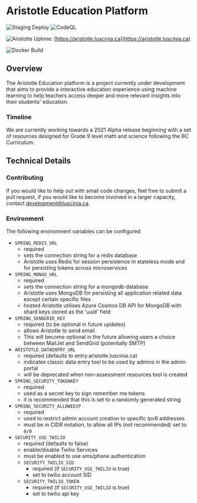 # Aristotle Education Platform
![Staging Deploy](https://github.com/luscinia-enterprises/aristotle/workflows/Build%20and%20deploy%20JAR%20app%20to%20Azure%20Web%20App%20-%20aristotleapp(staging)/badge.svg)
![CodeQL](https://github.com/luscinia-enterprises/aristotle/workflows/CodeQL/badge.svg)

![Aristotle Uptime](https://img.shields.io/uptimerobot/ratio/m780026806-56b4aef568b9f266dd4439dd?style=plastic): [https://aristotle.luscinia.ca](https://aristotle.luscinia.ca)

![Docker Build](https://img.shields.io/docker/cloud/build/lusciniaservices/aristotleapp?style=plastic)

## Overview

The Aristotle Education platform is a project currently under development that aims to provide a interactive education experience using machine learning to help teachers access deeper and more relevant insights into their students' education.

### Timeline

We are currently working towards a 2021 Alpha release beginning with a set of resources designed for Grade 9 level math and science following the BC Curriculum.

## Technical Details

### Contributing

If you would like to help out with small code changes, feel free to submit a pull request, if you would like to become involved in a larger capacity, contact [development@luscinia.ca](mailto:development@luscinia.ca).

### Environment

The following environment variables can be configured

- `SPRING_REDIS_URL`
  - required
  - sets the connection string for a redis database
  - Aristotle uses Redis for session persistence in stateless mode and for persisting tokens across microservices
- `SPRING_MONGO_URL`
  - required
  - sets the connection string for a mongodb database
  - Aristotle uses MongoDB for persisting all application related data except certain specific files
  - hosted Aristotle utilises Azure Cosmos DB API for MongoDB with shard keys stored as the 'uuid' field
- `SPRING_SENDGRID_KEY`
  - required (to be optional in future updates)
  - allows Aristotle to send email
  - This will become optional in the future allowing users a choice between MailJet and SendGrid (potentially SMTP)
- `ARISTOTLE_DATAENTRY_URL`
  - required (defaults to entry.aristotle.luscinia.ca)
  - indicates classic data entry tool to be used by admins in the admin portal
  - will be deprecated when non-assessment resources tool is created
- `SPRING_SECURITY_TOKENKEY`
  - required
  - used as a secret key to sign remember me tokens
  - it is recommended that this is set to a randomly generated string
- `SPRING_SECURITY_ALLOWEDIP`
  - required
  - used to restrict admin account creation to specific ipv6 addresses
  - must be in CIDR notation, to allow all IPs (not recommended) set to `0/0`
- `SECURITY_USE_TWILIO`
  - required (defaults to false)
  - enable/disable Twilio Services
  - must be enabled to use sms/phone authentication
  - `SECURITY_TWILIO_SID`
    - required (if `SECURITY_USE_TWILIO` is true)
    - set to twilio account SID
  - `SECURITY_TWILIO_TOKEN`
    - required (if `SECURITY_USE_TWILIO` is true)
    - set to twilio api key
